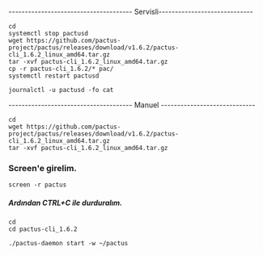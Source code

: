 -------------------------------------- Servisli-----------------------------
```
cd
systemctl stop pactusd
wget https://github.com/pactus-project/pactus/releases/download/v1.6.2/pactus-cli_1.6.2_linux_amd64.tar.gz
tar -xvf pactus-cli_1.6.2_linux_amd64.tar.gz
cp -r pactus-cli_1.6.2/* pac/
systemctl restart pactusd
```
```
journalctl -u pactusd -fo cat
```

-------------------------------------- Manuel -----------------------------
```
cd
wget https://github.com/pactus-project/pactus/releases/download/v1.6.2/pactus-cli_1.6.2_linux_amd64.tar.gz
tar -xvf pactus-cli_1.6.2_linux_amd64.tar.gz
```
### Screen'e girelim. 
```
screen -r pactus
```
##### Ardından CTRL+C ile durduralım.
```
cd
cd pactus-cli_1.6.2
```
```
./pactus-daemon start -w ~/pactus
```

